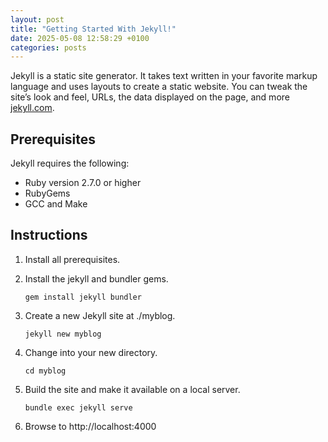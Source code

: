 ```yaml
---
layout: post
title: "Getting Started With Jekyll!"
date: 2025-05-08 12:58:29 +0100
categories: posts
---
```


Jekyll is a static site generator. It takes text written in your favorite markup language and uses layouts to create a static website. You can tweak the site’s look and feel, URLs, the data displayed on the page, and more [jekyll.com][jekyll].

## Prerequisites

Jekyll requires the following:

- Ruby version 2.7.0 or higher
- RubyGems
- GCC and Make

## Instructions

1. Install all prerequisites.

2. Install the jekyll and bundler gems.

   ```
   gem install jekyll bundler
   ```

3. Create a new Jekyll site at ./myblog.

   ```
   jekyll new myblog
   ```

4. Change into your new directory.

   ```
   cd myblog
   ```

5. Build the site and make it available on a local server.

   ```
   bundle exec jekyll serve
   ```

6. Browse to http://localhost:4000

[jekyll]: https://jekyllrb.com/docs/
